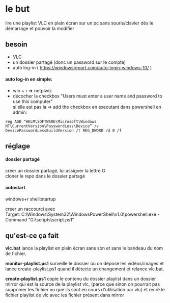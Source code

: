 # le but 
lire une playlist VLC en plein écran sur un pc sans souris/clavier dès le démarrage et pouvoir la modifier

## besoin
- VLC
- un dossier partagé  (donc un password sur le compte)
- auto log-in ( https://windowsreport.com/auto-login-windows-10/ )  

#### auto log-in en simple:  
 - win + r => netplwiz  
 - décocher la checkbox "Users must enter a user name and password to use this computer"  
si elle est pas la => add the checkbox en executant dans powershell en admin:
```
reg ADD “HKLM\SOFTWARE\Microsoft\Windows NT\CurrentVersion\PasswordLess\Device” /v DevicePasswordLessBuildVersion /t REG_DWORD /d 0 /f
```

## réglage
#### dossier partagé
créer un dossier partagé, lui assigner la lettre G  
cloner le repo dans le dossier partagé  

#### autostart
windows+r shell:startup 

creer un raccourci avec   
Target: C:\Windows\System32\WindowsPowerShell\v1.0\powershell.exe -Command "G:\scripts\script.ps1"

## qu'est-ce ça fait
**vlc.bat** lance la playlist en plein écran sans son et sans le bandeau du nom de fichier.  

**monitor-playlist.ps1** surveille le dossier où on dépose les vidéos/images et lance create-playlist.ps1 quand il détecte un changement et relance vlc.bat.

**create-playlist.ps1** copie le contenu du dossier playlist dans un dossier mirror qui est la source de la playlist vlc, (parce que sinon on pourrait pas supprimer les fichier vu que ils sont en cours d'utilisation par vlc)
et recré le fichier playlist de vlc avec les fichier présent dans mirror
